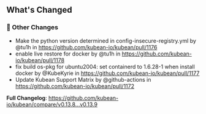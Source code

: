 <!-- Release notes generated using configuration in .github/release.yml at v0.13.9 -->

## What's Changed
### 🔨 Other Changes
* Make the python version determined in config-insecure-registry.yml by @tu1h in https://github.com/kubean-io/kubean/pull/1176
* enable live restore for docker by @tu1h in https://github.com/kubean-io/kubean/pull/1178
* fix build os-pkg for ubuntu2004: set containerd to 1.6.28-1 when install docker by @KubeKyrie in https://github.com/kubean-io/kubean/pull/1177
* Update Kubean Support Matrix by @github-actions in https://github.com/kubean-io/kubean/pull/1172


**Full Changelog**: https://github.com/kubean-io/kubean/compare/v0.13.8...v0.13.9
